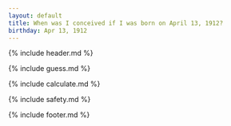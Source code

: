 ```yaml
---
layout: default
title: When was I conceived if I was born on April 13, 1912?
birthday: Apr 13, 1912
---
```


{% include header.md %}

{% include guess.md %}

{% include calculate.md %}

{% include safety.md %}

{% include footer.md %}



